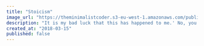 ```yaml
---
title: "Stoicism"
image_url: "https://theminimalistcoder.s3-eu-west-1.amazonaws.com/public/marcus-aurelius.jpg"
description: "It is my bad luck that this has happened to me.' No, you should rather say: 'It is my good luck that, although this has happened to me, I can bear it without pain, neither crushed by the present not fearful of the future.' Because such a thing could have happened to any man, but not every man could have borne it without pain. So why see more misfortune in the event than good fortune in your ability to bear it?"
created_at: "2018-03-15"
published: false
---
```

